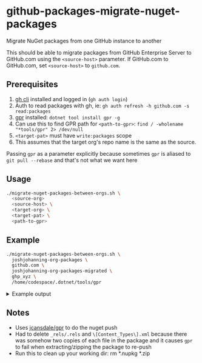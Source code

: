 # github-packages-migrate-nuget-packages
Migrate NuGet packages from one GitHub instance to another

This should be able to migrate packages from GitHub Enterprise Server to GitHub.com using the `<source-host>` parameter. If GitHub.com to GitHub.com, set `<source-host>` to `github.com`.

## Prerequisites

1. [gh cli](https://cli.github.com) installed and logged in (`gh auth login`)
2. Auth to read packages with gh, ie: `gh auth refresh -h github.com -s read:packages`
2. [gpr](https://github.com/jcansdale/gpr) installed: `dotnet tool install gpr -g`
3. Can use this to find GPR path for `<path-to-gpr>`: `find / -wholename "*tools/gpr" 2> /dev/null`
4. `<target-pat>` must have `write:packages` scope
5. This assumes that the target org's repo name is the same as the source.

Passing `gpr` as a parameter explicitly because sometimes `gpr` is aliased to `git pull --rebase` and that's not what we want here

## Usage

```bash
./migrate-nuget-packages-between-orgs.sh \
  <source-org> 
  <source-host> \
  <target-org> \
  <target-pat> \
  <path-to-gpr>
```

## Example

```bash
./migrate-nuget-packages-between-orgs.sh \
  joshjohanning-org-packages \
  github.com \
  joshjohanning-org-packages-migrated \
  ghp_xyz \
  /home/codespace/.dotnet/tools/gpr
```

<details>

<summary>Example output</summary>

    ...
    packages-repo1 --> NUnit3.DotNetNew.Template
    1.7.0
    https://github-registry-files.githubusercontent.com/...
    deleting: _rels/.rels
    deleting: [Content_Types].xml
    deleting: _rels/.rels
    deleting: [Content_Types].xml
    Found 1 package.
    [NUnit3.DotNetNew.Template.1.7.0.nupkg]: Repository url: https://github.com/joshjohanning-org-packages-migrated/packages-repo1. Version: 1.7.0. Size: 20847 bytes. 
    [NUnit3.DotNetNew.Template.1.7.0.nupkg]: Uploading package.
    [NUnit3.DotNetNew.Template.1.7.0.nupkg]: Successfully registered nuget package: NUnit3.DotNetNew.Template (1.7.0)

    1.7.2
    https://github-registry-files.githubusercontent.com/...=filename%3DNUnit3.DotNetNew.Template.1.7.2.nupkg&response-content-type=application%2Foctet-stream
    deleting: _rels/.rels
    deleting: [Content_Types].xml
    deleting: _rels/.rels
    deleting: [Content_Types].xml
    Found 1 package.
    [NUnit3.DotNetNew.Template.1.7.2.nupkg]: Repository url: https://github.com/joshjohanning-org-packages-migrated/packages-repo1. Version: 1.7.2. Size: 21247 bytes. 
    [NUnit3.DotNetNew.Template.1.7.2.nupkg]: Uploading package.
    [NUnit3.DotNetNew.Template.1.7.2.nupkg]: Successfully registered nuget package: NUnit3.DotNetNew.Template (1.7.2)

    1.7.1
    https://github-registry-files.githubusercontent.com/569437697/...=filename%3DNUnit3.DotNetNew.Template.1.7.1.nupkg&response-content-type=application%2Foctet-stream
    deleting: _rels/.rels
    deleting: [Content_Types].xml
    deleting: _rels/.rels
    deleting: [Content_Types].xml
    Found 1 package.
    [NUnit3.DotNetNew.Template.1.7.1.nupkg]: Repository url: https://github.com/joshjohanning-org-packages-migrated/packages-repo1. Version: 1.7.1. Size: 20864 bytes. 
    [NUnit3.DotNetNew.Template.1.7.1.nupkg]: Uploading package.
    [NUnit3.DotNetNew.Template.1.7.1.nupkg]: Successfully registered nuget package: NUnit3.DotNetNew.Template (1.7.1)

    ...
    packages-repo2 --> Newtonsoft.Json
    11.0.2
    https://github-registry-files.githubusercontent.com/569437813/...=filename%3DNewtonsoft.Json.11.0.2.nupkg&response-content-type=application%2Foctet-stream
    deleting: _rels/.rels
    deleting: [Content_Types].xml
    deleting: _rels/.rels
    deleting: [Content_Types].xml
    Found 1 package.
    [Newtonsoft.Json.11.0.2.nupkg]: Repository url: https://github.com/joshjohanning-org-packages-migrated/packages-repo2. Version: 11.0.2. Size: 2407521 bytes. 
    [Newtonsoft.Json.11.0.2.nupkg]: Uploading package.
    [Newtonsoft.Json.11.0.2.nupkg]: Successfully registered nuget package: Newtonsoft.Json (11.0.2)

    11.0.1
    https://github-registry-files.githubusercontent.com/569437813/...=filename%3DNewtonsoft.Json.11.0.1.nupkg&response-content-type=application%2Foctet-stream
    deleting: _rels/.rels
    deleting: [Content_Types].xml
    deleting: _rels/.rels
    deleting: [Content_Types].xml
    Found 1 package.
    [Newtonsoft.Json.11.0.1.nupkg]: Repository url: https://github.com/joshjohanning-org-packages-migrated/packages-repo2. Version: 11.0.1. Size: 2410114 bytes. 
    [Newtonsoft.Json.11.0.1.nupkg]: Uploading package.
    [Newtonsoft.Json.11.0.1.nupkg]: Successfully registered nuget package: Newtonsoft.Json (11.0.1)

    ...
    Run this to clean up your working dir: rm *.nupkg *.zip
</details>

## Notes

- Uses [jcansdale/gpr](https://github.com/jcansdale/gpr) to do the nuget push
- Had to delete `_rels/.rels` and `\[Content_Types\].xml` because there was somehow two copies of each file in the package and it causes `gpr` to fail when extracting/zipping the package to re-push
- Run this to clean up your working dir: rm *.nupkg *.zip
